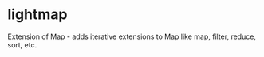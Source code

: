 # lightmap
Extension of Map - adds iterative extensions to Map like map, filter, reduce, sort, etc.
